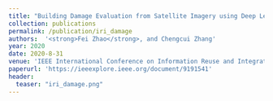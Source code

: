 ```yaml
---
title: "Building Damage Evaluation from Satellite Imagery using Deep Learning"
collection: publications
permalink: /publication/iri_damage
authors:  '<strong>Fei Zhao</strong>, and Chengcui Zhang'
year: 2020
date: 2020-8-31  
venue: 'IEEE International Conference on Information Reuse and Integration (IEEE IRI2020)'
paperurl: 'https://ieeexplore.ieee.org/document/9191541'
header:
  teaser: "iri_damage.png"
---
```



